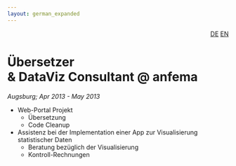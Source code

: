 ```yaml
---
layout: german_expanded
---
```

<div style="text-align: right"><a href="/de/was_zuvor_geschah/anfema">DE</a> <a href="/en/previously/anfema">EN</a></div>

# Übersetzer<br>& DataViz Consultant @&nbsp;anfema

_Augsburg; Apr 2013 - May 2013_

* Web-Portal Projekt
   * Übersetzung
   * Code Cleanup
* Assistenz bei der Implementation einer App zur Visualisierung statistischer Daten
   * Beratung bezüglich der Visualisierung
   * Kontroll-Rechnungen
